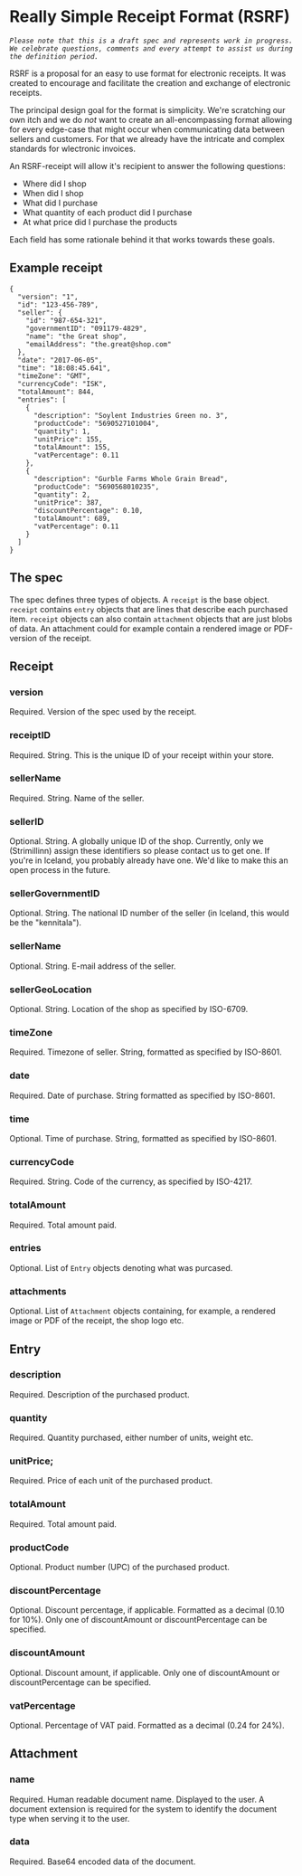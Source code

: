 # Really Simple Receipt Format (RSRF)

*`Please note that this is a draft spec and represents work in progress. We celebrate questions, comments and every attempt to assist us during the definition period.`*

RSRF is a proposal for an easy to use format for electronic receipts. It was created to encourage and facilitate the creation and exchange of electronic receipts.

The principal design goal for the format is simplicity. We're scratching our own itch and we do *not* want to create an all-encompassing format allowing for every edge-case that might occur when communicating data between sellers and customers. For that we already have the intricate and complex standards for wlectronic invoices.

An RSRF-receipt will allow it's recipient to answer the following questions:
* Where did I shop
* When did I shop
* What did I purchase
* What quantity of each product did I purchase
* At what price did I purchase the products

Each field has some rationale behind it that works towards these goals.

## Example receipt

```
{
  "version": "1",
  "id": "123-456-789",
  "seller": {
    "id": "987-654-321",
    "governmentID": "091179-4829",
    "name": "the Great shop",
    "emailAddress": "the.great@shop.com"
  },
  "date": "2017-06-05",
  "time": "18:08:45.641",
  "timeZone": "GMT",
  "currencyCode": "ISK",
  "totalAmount": 844,
  "entries": [
    {
      "description": "Soylent Industries Green no. 3",
      "productCode": "5690527101004",
      "quantity": 1,
      "unitPrice": 155,
      "totalAmount": 155,
      "vatPercentage": 0.11
    },
    {
      "description": "Gurble Farms Whole Grain Bread",
      "productCode": "5690568010235",
      "quantity": 2,
      "unitPrice": 387,
      "discountPercentage": 0.10,
      "totalAmount": 689,
      "vatPercentage": 0.11
    }
  ]
}
```

## The spec

The spec defines three types of objects. A `receipt` is the base object. `receipt` contains `entry` objects that are lines that describe each purchased item. `receipt` objects can also contain `attachment` objects that are just blobs of data. An attachment could for example contain a rendered image or PDF-version of the receipt.

## Receipt

### version
Required. Version of the spec used by the receipt.

### receiptID
Required. String. This is the unique ID of your receipt within your store.

### sellerName
Required. String. Name of the seller.

### sellerID
Optional. String. A globally unique ID of the shop. Currently, only we (Strimillinn) assign these identifiers so please contact us to get one. If you're in Iceland, you probably already have one. We'd like to make this an open process in the future.

### sellerGovernmentID
Optional. String. The national ID number of the seller (in Iceland, this would be the "kennitala").

### sellerName
Optional. String. E-mail address of the seller.

### sellerGeoLocation
Optional. String. Location of the shop as specified by ISO-6709.

### timeZone
Required. Timezone of seller. String, formatted as specified by ISO-8601.

### date
Required. Date of purchase. String formatted as specified by ISO-8601.

### time
Optional. Time of purchase. String, formatted as specified by ISO-8601.

### currencyCode
Required. String. Code of the currency, as specified by ISO-4217.

### totalAmount
Required. Total amount paid.

### entries
Optional. List of `Entry` objects denoting what was purcased.

### attachments
Optional. List of `Attachment` objects containing, for example, a rendered image or PDF of the receipt, the shop logo etc.

## Entry

### description
Required. Description of the purchased product.

### quantity
Required. Quantity purchased, either number of units, weight etc.

### unitPrice;
Required. Price of each unit of the purchased product.

### totalAmount
Required. Total amount paid.

### productCode
Optional. Product number (UPC) of the purchased product.

### discountPercentage
Optional. Discount percentage, if applicable. Formatted as a decimal (0.10 for 10%).
Only one of discountAmount or discountPercentage can be specified.

### discountAmount
Optional. Discount amount, if applicable.
Only one of discountAmount or discountPercentage can be specified.

### vatPercentage
Optional. Percentage of VAT paid. Formatted as a decimal (0.24 for 24%).

## Attachment

### name
Required. Human readable document name. Displayed to the user. A document extension is required for the system to identify the document type when serving it to the user.

### data
Required. Base64 encoded data of the document.
